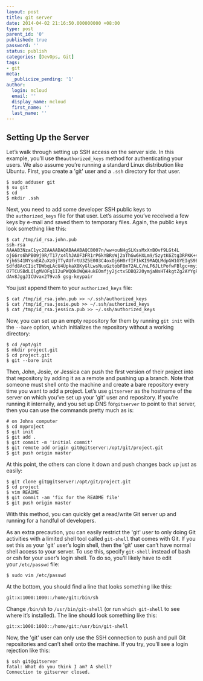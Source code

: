 ```yaml
---
layout: post
title: git server
date: 2014-04-02 21:16:50.000000000 +08:00
type: post
parent_id: '0'
published: true
password: ''
status: publish
categories: [DevOps, Git]
tags:
- git
meta:
  _publicize_pending: '1'
author:
  login: mcloud
  email: ''
  display_name: mcloud
  first_name: ''
  last_name: ''
---
```

<h2>Setting Up the Server</h2>
<p>Let’s walk through setting up SSH access on the server side. In this example, you’ll use the<code>authorized_keys</code> method for authenticating your users. We also assume you’re running a standard Linux distribution like Ubuntu. First, you create a 'git' user and a <code>.ssh</code> directory for that user.</p>
<pre><code>$ sudo adduser git
$ su git
$ cd
$ mkdir .ssh
</code></pre>
<p>Next, you need to add some developer SSH public keys to the <code>authorized_keys</code> file for that user. Let’s assume you’ve received a few keys by e-mail and saved them to temporary files. Again, the public keys look something like this:</p>
<pre><code>$ cat /tmp/id_rsa.john.pub
ssh-rsa AAAAB3NzaC1yc2EAAAADAQABAAABAQCB007n/ww+ouN4gSLKssMxXnBOvf9LGt4L
ojG6rs6hPB09j9R/T17/x4lhJA0F3FR1rP6kYBRsWj2aThGw6HXLm9/5zytK6Ztg3RPKK+4k
Yjh6541NYsnEAZuXz0jTTyAUfrtU3Z5E003C4oxOj6H0rfIF1kKI9MAQLMdpGW1GYEIgS9Ez
Sdfd8AcCIicTDWbqLAcU4UpkaX8KyGlLwsNuuGztobF8m72ALC/nLF6JLtPofwFBlgc+myiv
O7TCUSBdLQlgMVOFq1I2uPWQOkOWQAHukEOmfjy2jctxSDBQ220ymjaNsHT4kgtZg2AYYgPq
dAv8JggJICUvax2T9va5 gsg-keypair
</code></pre>
<p>You just append them to your <code>authorized_keys</code> file:</p>
<pre><code>$ cat /tmp/id_rsa.john.pub &gt;&gt; ~/.ssh/authorized_keys
$ cat /tmp/id_rsa.josie.pub &gt;&gt; ~/.ssh/authorized_keys
$ cat /tmp/id_rsa.jessica.pub &gt;&gt; ~/.ssh/authorized_keys
</code></pre>
<p>Now, you can set up an empty repository for them by running <code>git init</code> with the <code>--bare</code> option, which initializes the repository without a working directory:</p>
<pre><code>$ cd /opt/git
$ mkdir project.git
$ cd project.git
$ git --bare init
</code></pre>
<p>Then, John, Josie, or Jessica can push the first version of their project into that repository by adding it as a remote and pushing up a branch. Note that someone must shell onto the machine and create a bare repository every time you want to add a project. Let’s use <code>gitserver</code> as the hostname of the server on which you’ve set up your 'git' user and repository. If you’re running it internally, and you set up DNS for<code>gitserver</code> to point to that server, then you can use the commands pretty much as is:</p>
<pre><code># on Johns computer
$ cd myproject
$ git init
$ git add .
$ git commit -m 'initial commit'
$ git remote add origin git@gitserver:/opt/git/project.git
$ git push origin master
</code></pre>
<p>At this point, the others can clone it down and push changes back up just as easily:</p>
<pre><code>$ git clone git@gitserver:/opt/git/project.git
$ cd project
$ vim README
$ git commit -am 'fix for the README file'
$ git push origin master
</code></pre>
<p>With this method, you can quickly get a read/write Git server up and running for a handful of developers.</p>
<p>As an extra precaution, you can easily restrict the 'git' user to only doing Git activities with a limited shell tool called <code>git-shell</code> that comes with Git. If you set this as your 'git' user’s login shell, then the 'git' user can’t have normal shell access to your server. To use this, specify <code>git-shell</code> instead of bash or csh for your user’s login shell. To do so, you’ll likely have to edit your <code>/etc/passwd</code> file:</p>
<pre><code>$ sudo vim /etc/passwd
</code></pre>
<p>At the bottom, you should find a line that looks something like this:</p>
<pre><code>git:x:1000:1000::/home/git:/bin/sh
</code></pre>
<p>Change <code>/bin/sh</code> to <code>/usr/bin/git-shell</code> (or run <code>which git-shell</code> to see where it’s installed). The line should look something like this:</p>
<pre><code>git:x:1000:1000::/home/git:/usr/bin/git-shell
</code></pre>
<p>Now, the 'git' user can only use the SSH connection to push and pull Git repositories and can’t shell onto the machine. If you try, you’ll see a login rejection like this:</p>
<pre><code>$ ssh git@gitserver
fatal: What do you think I am? A shell?
Connection to gitserver closed.
</code></pre>
<p>&nbsp;</p>
